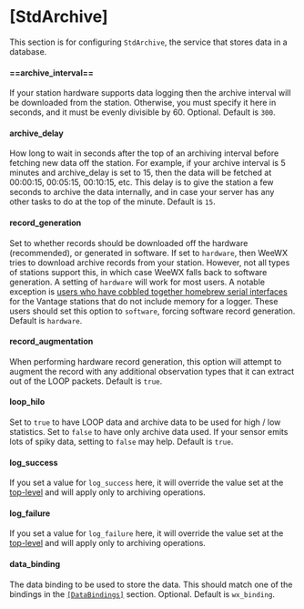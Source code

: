 # [StdArchive]

This section is for configuring `StdArchive`, the service that stores data in a database.

#### ==archive_interval==

If your station hardware supports data logging then the archive interval will be downloaded from the station. Otherwise, you must specify it here in seconds, and it must be evenly divisible by 60. Optional. Default is `300`.

#### archive_delay

How long to wait in seconds after the top of an archiving interval before fetching new data off the station. For example, if your archive interval is 5 minutes and archive_delay is set to 15, then the data will be fetched at 00:00:15, 00:05:15, 00:10:15, etc. This delay is to give the station a few seconds to archive the data internally, and in case your server has any other tasks to do at the top of the minute. Default is `15`.

#### record_generation

Set to whether records should be downloaded off the hardware (recommended), or generated in software. If set to `hardware`, then WeeWX tries to download archive records from your station. However, not all types of stations support this, in which case WeeWX falls back to software generation. A setting of `hardware` will work for most users. A notable exception is [users who have cobbled together homebrew serial interfaces](https://www.wxforum.net/index.php?topic=10315.0) for the Vantage stations that do not include memory for a logger. These users should set this option to `software`, forcing software record generation. Default is `hardware`.

#### record_augmentation

When performing hardware record generation, this option will attempt to augment the record with any additional observation types that it can extract out of the LOOP packets. Default is `true`.

#### loop_hilo

Set to `true` to have LOOP data and archive data to be used for high / low statistics. Set to `false` to have only archive data used. If your sensor emits lots of spiky data, setting to `false` may help. Default is `true`.

#### log_success

If you set a value for `log_success` here, it will override the value set at the [top-level](../../weewx-config-file/general/#log_success)  and will apply only to archiving operations.

#### log_failure

If you set a value for `log_failure` here, it will override the value set at the [top-level](../../weewx-config-file/general/#log_failure)  and will apply only to archiving operations.

#### data_binding

The data binding to be used to store the data. This should match one of the bindings in the [`[DataBindings]`](../data-bindings/) section. Optional. Default is `wx_binding`.
